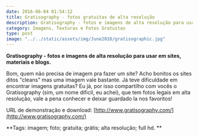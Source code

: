 ```yaml
---
date: 2016-06-04 01:54:12
title: Gratisography - fotos gratuitas de alta resolução
description: Gratisography - fotos e imagens de alta resolução para usar em sites, materiais e blogs.
category: Imagens, Texturas e Fotos Gratuitas
type: post
image: "../../static/assets/img/June2016/gratisographic.jpg"
---
```


**Gratisography - fotos e imagens de alta resolução para usar em sites, materiais e blogs.**

Bom, quem não precisa de imagem pra fazer um site? Acho bonitos os sites ditos "cleans" mas uma imagem vale bastante. Já teve dificuldade em encontrar imagens gratuitas? Eu já, por isso compartilho com vocês o Gratisography (sim, um nome dificil, eu achei), que tem fotos legais em alta resolução, vale a pena conhecer e deixar guardado la nos favoritos!

URL de demonstração e download: [http://www.gratisography.com/](http://www.gratisography.com/)

**Tags: imagem; foto; gratuita; grátis; alta resolução; full hd. **
